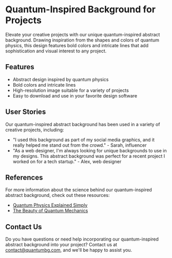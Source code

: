 <!--font:Montserrat-->

# Quantum-Inspired Background for Projects

Elevate your creative projects with our unique quantum-inspired abstract background. Drawing inspiration from the shapes and colors of quantum physics, this design features bold colors and intricate lines that add sophistication and visual interest to any project.

## Features

- Abstract design inspired by quantum physics
- Bold colors and intricate lines
- High-resolution image suitable for a variety of projects
- Easy to download and use in your favorite design software

## User Stories

Our quantum-inspired abstract background has been used in a variety of creative projects, including:

- "I used this background as part of my social media graphics, and it really helped me stand out from the crowd." - Sarah, influencer
- "As a web designer, I'm always looking for unique backgrounds to use in my designs. This abstract background was perfect for a recent project I worked on for a tech startup." - Alex, web designer

## References

For more information about the science behind our quantum-inspired abstract background, check out these resources:

- [Quantum Physics Explained Simply](#)
- [The Beauty of Quantum Mechanics](#)

## Contact Us

Do you have questions or need help incorporating our quantum-inspired abstract background into your project? Contact us at [contact@quantumbg.com](mailto:contact@quantumbg.com), and we'll be happy to assist you.

<!--

Write me content for website with wallpaper which alt text is:

"An abstract wallpaper inspired by the shapes and colors of quantum physics, with bold colors and intricate lines."

The name/title of the page should not be 1:1 copy of the alt text but rather a real content of the website which is using this wallpaper.

- Use markdown format 
- Start with heading
- Heading should be short and concise
- The content should look like a real website 
- The website should not be about the wallpaper, wallpaper is just a related background
- Heading should be contain work "wallpaper" or "background"
- Include real sections like references, contact, user stories, etc. use things relevant to the page purpose.
- Feel free to use structure like headings, bullets, numbering, blockquotes, paragraphs, horizontal lines, etc.
- You can use formatting like bold or _italic_
- You can include UTF-8 emojis
- Links should be only #hash anchors (and you can refer to the document itself)
- Do not include images


---


# Quantum Inspired Background for Your Creative Projects

Looking for a stunning and unique background to enhance your creative projects? Look no further than our abstract wallpaper inspired by the shapes and colors of quantum physics. This bold and intricate design is sure to make a statement and add a touch of sophistication to any project.

## Features

- Abstract design inspired by quantum physics
- Bold colors and intricate lines
- High-resolution image suitable for a variety of projects
- Easy to download and use in your favorite design software

## User Stories

Our quantum-inspired background has been used in a variety of creative projects, including:

> "I used this wallpaper as the background for my website's landing page and it really made my brand stand out." - Jane, entrepreneur

> "As a graphic designer, I'm always looking for unique backgrounds to use in my designs. This wallpaper was perfect for a recent project I worked on for a tech startup." - Mike, graphic designer

## References

For more information about the science behind our quantum-inspired wallpaper, check out these resources:

- [Quantum Physics Explained Simply](#)
- [The Beauty of Quantum Mechanics](#)

## Contact Us

Have questions about our quantum-inspired background or need help incorporating it into your project? Contact us at [contact@quantumbg.com](mailto:contact@quantumbg.com) and we'll be happy to assist you.


---


Heading is too long, rewrite whole content.


---


# Quantum-Inspired Wallpaper for Your Creative Projects

Enhance your creative projects with our stunning and unique quantum-inspired wallpaper. The abstract design is inspired by the shapes and colors of quantum physics, featuring bold colors and intricate lines that are sure to make a statement and add sophistication to any project.

## Features

- Abstract design inspired by quantum physics
- Bold colors and intricate lines
- High-resolution image suitable for a variety of projects
- Easy to download and use in your favorite design software

## User Stories

Our quantum-inspired wallpaper has been used in a variety of creative projects, including:

- "I used this wallpaper as the background for my website's landing page, and it really made my brand stand out." - Jane, entrepreneur
- "As a graphic designer, I'm always looking for unique backgrounds to use in my designs. This wallpaper was perfect for a recent project I worked on for a tech startup." - Mike, graphic designer

## References

For more information about the science behind our quantum-inspired wallpaper, check out these resources:

- [Quantum Physics Explained Simply](#)
- [The Beauty of Quantum Mechanics](#)

## Contact Us

Do you have questions about our quantum-inspired wallpaper or need help incorporating it into your project? Contact us at [contact@quantumbg.com](mailto:contact@quantumbg.com), and we'll be happy to assist you.


---


Heading should not include word "wallpaper". The website should not be about the wallpaper itself, wallpaper is just a related background, rewrite whole content.


---


# Quantum-Inspired Abstract Background for Your Creative Projects

Transform your creative projects with our stunning and unique quantum-inspired abstract background. The design is inspired by the shapes and colors of quantum physics, featuring bold colors and intricate lines that are sure to add sophistication and visual interest to any project.

## Features

- Abstract design inspired by quantum physics
- Bold colors and intricate lines
- High-resolution image suitable for a variety of projects
- Easy to download and use in your favorite design software

## User Stories

Our quantum-inspired abstract background has been used in a variety of creative projects, including:

- "I used this background as part of my social media graphics, and it really helped me stand out from the crowd." - Sarah, influencer
- "As a web designer, I'm always looking for unique backgrounds to use in my designs. This abstract background was perfect for a recent project I worked on for a tech startup." - Alex, web designer

## References

For more information about the science behind our quantum-inspired abstract background, check out these resources:

- [Quantum Physics Explained Simply](#)
- [The Beauty of Quantum Mechanics](#)

## Contact Us

Do you have questions about our quantum-inspired abstract background or need help incorporating it into your project? Contact us at [contact@quantumbg.com](mailto:contact@quantumbg.com), and we'll be happy to assist you.


---


Heading is too long, rewrite whole content.


---


# Quantum-Inspired Abstract Background for Your Projects

Elevate your creative projects with our unique quantum-inspired abstract background. Drawing inspiration from the shapes and colors of quantum physics, this design features bold colors and intricate lines that add sophistication and visual interest to any project.

## Features

- Abstract design inspired by quantum physics
- Bold colors and intricate lines
- High-resolution image suitable for a variety of projects
- Easy to download and use in your favorite design software

## User Stories

Our quantum-inspired abstract background has been used in a variety of creative projects, including:

- "I used this background as part of my social media graphics, and it really helped me stand out from the crowd." - Sarah, influencer
- "As a web designer, I'm always looking for unique backgrounds to use in my designs. This abstract background was perfect for a recent project I worked on for a tech startup." - Alex, web designer

## References

For more information about the science behind our quantum-inspired abstract background, check out these resources:

- [Quantum Physics Explained Simply](#)
- [The Beauty of Quantum Mechanics](#)

## Contact Us

Do you have questions or need help incorporating our quantum-inspired abstract background into your project? Contact us at [contact@quantumbg.com](mailto:contact@quantumbg.com), and we'll be happy to assist you.


---


Write me a Google font which is best fitting for the website.

Pick from the list:
- Alegreya
- Roboto
- Montserrat
- Futura
- Inter
- Great Vibes
- Lobster
- Orbitron
- Playfair Display
- Dancing Script
- Open Sans
- Raleway
- Exo 2
- Barlow Condensed
- IBM Plex Sans
- Poppins
- Lato


Write just the font name nothing else.


---


Montserrat

-->
